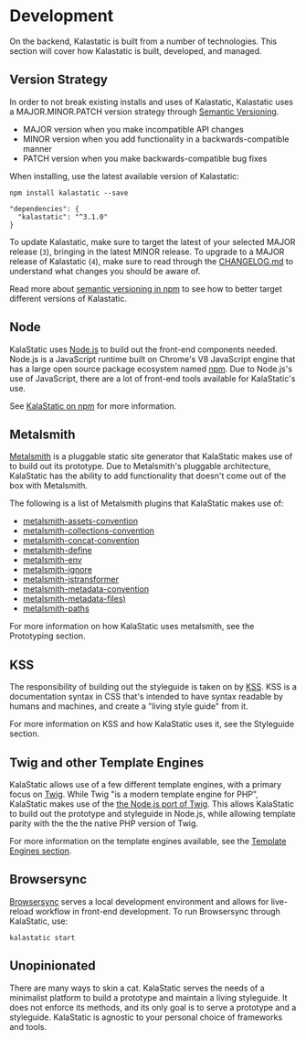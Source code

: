 # Development

On the backend, Kalastatic is built from a number of technologies. This section will cover how Kalastatic is built, developed, and managed.

## Version Strategy

In order to not break existing installs and uses of Kalastatic, Kalastatic uses a MAJOR.MINOR.PATCH version strategy through [Semantic Versioning](http://semver.org).

- MAJOR version when you make incompatible API changes
- MINOR version when you add functionality in a backwards-compatible manner
- PATCH version when you make backwards-compatible bug fixes

When installing, use the latest available version of Kalastatic:

```
npm install kalastatic --save
```

```
"dependencies": {
  "kalastatic": "^3.1.0"
}
```

To update Kalastatic, make sure to target the latest of your selected MAJOR release (`3`), bringing in the latest MINOR release. To upgrade to a MAJOR release of Kalastatic (`4`), make sure to read through the [CHANGELOG.md](https://github.com/kalamuna/kalastatic/blob/master/CHANGELOG.md) to understand what changes you should be aware of.

Read more about [semantic versioning in npm](https://docs.npmjs.com/getting-started/semantic-versioning) to see how to better target different versions of Kalastatic.

## Node

KalaStatic uses [Node.js](https://nodejs.org) to build out the front-end components needed. Node.js is a JavaScript runtime built on Chrome's V8 JavaScript engine that has a large open source package ecosystem named [npm](https://www.npmjs.com/). Due to Node.js's use of JavaScript, there are a lot of front-end tools available for KalaStatic's use.

See [KalaStatic on npm](https://www.npmjs.com/package/kalastatic) for more information.

## Metalsmith

[Metalsmith](https://github.com/segmentio/metalsmith) is a pluggable static site generator that KalaStatic makes use of to build out its prototype. Due to Metalsmith's pluggable architecture, KalaStatic has the ability to add functionality that doesn't come out of the box with Metalsmith.

The following is a list of Metalsmith plugins that KalaStatic makes use of:

- [metalsmith-assets-convention](http://npm.im/metalsmith-assets-convention)
- [metalsmith-collections-convention](http://npm.im/metalsmith-collections-convention)
- [metalsmith-concat-convention](http://npm.im/metalsmith-concat-convention)
- [metalsmith-define](http://npm.im/metalsmith-define)
- [metalsmith-env](http://npm.im/metalsmith-env)
- [metalsmith-ignore](http://npm.im/metalsmith-ignore)
- [metalsmith-jstransformer](http://npm.im/metalsmith-jstransformer)
- [metalsmith-metadata-convention](http://npm.im/metalsmith-metadata-convention)
- [metalsmith-metadata-files)](http://npm.im/metalsmith-metadata-files)
- [metalsmith-paths](http://npm.im/metalsmith-paths)

For more information on how KalaStatic uses metalsmith, see the Prototyping section.

## KSS

The responsibility of building out the styleguide is taken on by [KSS](http://kss-node.github.io/kss-node/). KSS is a documentation syntax in CSS that's intended to have syntax readable by humans and machines, and create a "living style guide" from it.

For more information on KSS and how KalaStatic uses it, see the Styleguide section.

## Twig and other Template Engines

KalaStatic allows use of a few different template engines, with a primary focus on [Twig](https://twig.sensiolabs.org). While Twig "is a modern template engine for PHP", KalaStatic makes use of the [the Node.js port of Twig](https://github.com/twigjs/twig.js). This allows KalaStatic to build out the prototype and styleguide in Node.js, while allowing template parity with the the the native PHP version of Twig.

For more information on the template engines available, see the [Template Engines section](4-Prototyping.md).

## Browsersync

[Browsersync](https://www.browsersync.io/) serves a local development environment and allows for live-reload workflow in front-end development. To run Browsersync through KalaStatic, use:

```
kalastatic start
```

## Unopinionated

There are many ways to skin a cat. KalaStatic serves the needs of a minimalist platform to build a prototype and maintain a living styleguide. It does not enforce its methods, and its only goal is to serve a prototype and a styleguide. KalaStatic is agnostic to your personal choice of frameworks and tools.
